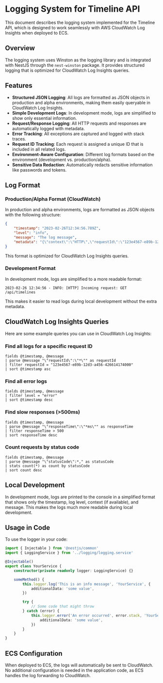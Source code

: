 # Logging System for Timeline API

This document describes the logging system implemented for the Timeline API, which is designed to work seamlessly with AWS CloudWatch Log Insights when deployed to ECS.

## Overview

The logging system uses Winston as the logging library and is integrated with NestJS through the `nest-winston` package. It provides structured logging that is optimized for CloudWatch Log Insights queries.

## Features

- **Structured JSON Logging**: All logs are formatted as JSON objects in production and alpha environments, making them easily queryable in CloudWatch Log Insights.
- **Simple Development Logs**: In development mode, logs are simplified to show only essential information.
- **Request/Response Logging**: All HTTP requests and responses are automatically logged with metadata.
- **Error Tracking**: All exceptions are captured and logged with stack traces.
- **Request ID Tracking**: Each request is assigned a unique ID that is included in all related logs.
- **Environment-Aware Configuration**: Different log formats based on the environment (development vs. production/alpha).
- **Sensitive Data Redaction**: Automatically redacts sensitive information like passwords and tokens.

## Log Format

### Production/Alpha Format (CloudWatch)

In production and alpha environments, logs are formatted as JSON objects with the following structure:

```json
{
    "timestamp": "2023-02-26T12:34:56.789Z",
    "level": "info",
    "message": "The log message",
    "metadata": "{\"context\":\"HTTP\",\"requestId\":\"123e4567-e89b-12d3-a456-426614174000\",\"method\":\"GET\",\"url\":\"/api/timelines\",\"statusCode\":200,\"responseTime\":\"42ms\"}"
}
```

This format is optimized for CloudWatch Log Insights queries.

### Development Format

In development mode, logs are simplified to a more readable format:

```
2023-02-26 12:34:56 - INFO: [HTTP] Incoming request: GET /api/timelines
```

This makes it easier to read logs during local development without the extra metadata.

## CloudWatch Log Insights Queries

Here are some example queries you can use in CloudWatch Log Insights:

### Find all logs for a specific request ID

```
fields @timestamp, @message
| parse @message "\"requestId\":\"*\"" as requestId
| filter requestId = "123e4567-e89b-12d3-a456-426614174000"
| sort @timestamp asc
```

### Find all error logs

```
fields @timestamp, @message
| filter level = "error"
| sort @timestamp desc
```

### Find slow responses (>500ms)

```
fields @timestamp, @message
| parse @message "\"responseTime\":\"*ms\"" as responseTime
| filter responseTime > 500
| sort responseTime desc
```

### Count requests by status code

```
fields @timestamp, @message
| parse @message "\"statusCode\":*," as statusCode
| stats count(*) as count by statusCode
| sort count desc
```

## Local Development

In development mode, logs are printed to the console in a simplified format that shows only the timestamp, log level, context (if available), and message. This makes the logs much more readable during local development.

## Usage in Code

To use the logger in your code:

```typescript
import { Injectable } from '@nestjs/common'
import { LoggingService } from '../logging/logging.service'

@Injectable()
export class YourService {
    constructor(private readonly logger: LoggingService) {}

    someMethod() {
        this.logger.log('This is an info message', 'YourService', {
            additionalData: 'some value',
        })

        try {
            // Some code that might throw
        } catch (error) {
            this.logger.error('An error occurred', error.stack, 'YourService', {
                additionalData: 'some value',
            })
        }
    }
}
```

## ECS Configuration

When deployed to ECS, the logs will automatically be sent to CloudWatch. No additional configuration is needed in the application code, as ECS handles the log forwarding to CloudWatch.

